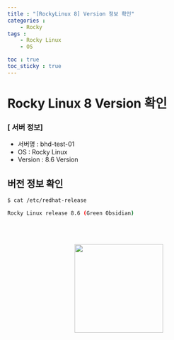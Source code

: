 ```yaml
---
title : "[RockyLinux 8] Version 정보 확인"
categories :
    - Rocky
tags :
    - Rocky Linux
    - OS

toc : true
toc_sticky : true
---
```


# Rocky Linux 8 Version 확인
### [ 서버 정보]
- 서버명 : bhd-test-01
- OS : Rocky Linux
- Version : 8.6 Version

## 버전 정보 확인
```bash
$ cat /etc/redhat-release
```

```bash
Rocky Linux release 8.6 (Green Obsidian)
```

<br><br>
<div style="text-align:center;">
<img src="https://github.com/hyundo0630/hyundo0630.github.io/blob/main/images/%EA%B0%90%EC%82%AC%ED%95%A9%EB%8B%88%EB%8B%A4.gif?raw=true" width="200" height="200">
</div>